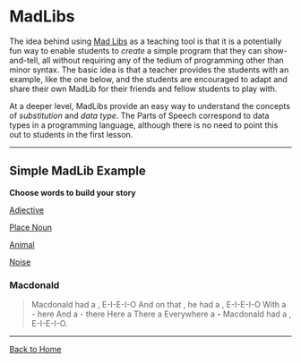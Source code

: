# MadLibs

The idea behind using [Mad Libs](https://en.wikipedia.org/wiki/Mad_Libs) as a teaching tool is that it is a potentially fun way to enable students to *create* a simple program that they can show-and-tell, all without requiring any of the tedium of programming other than minor syntax. The basic idea is that a teacher provides the students with an example, like the one below, and the students are encouraged to adapt and share their own MadLib for their friends and fellow students to play with.

At a deeper level, MadLibs provide an easy way to understand the concepts of *substitution* and *data type*. The Parts of Speech correspond to data types in a programming language, although there is no need to point this out to students in the first lesson.

---


## Simple MadLib Example

**Choose words to build your story**

[Adjective](:?ADJECTIVE)

[Place Noun](:?NOUN)

[Animal](:?ANIMAL)

[Noise](:?NOISE)


### **[](:!ADJECTIVE)** Macdonald

> **[](:!ADJECTIVE)** Macdonald had a **[](:!NOUN)**, E-I-E-I-O
> And on that **[](:!NOUN)**, he had a **[](:!ANIMAL)**, E-I-E-I-O
> With a **[](:!NOISE)**-**[](:!NOISE)** here
> And a **[](:!NOISE)**-**[](:!NOISE)** there
> Here a **[](:!NOISE)**
> There a **[](:!NOISE)**
> Everywhere a **[](:!NOISE)-[](:!NOISE)**
> **[](:!ADJECTIVE)** Macdonald had a **[](:!NOUN)**, E-I-E-I-O.


---

[Back to Home](:@Home)
